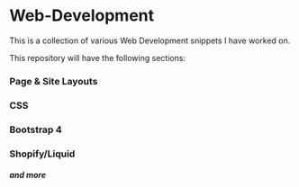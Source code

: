 # Web-Development
This is a collection of various Web Development snippets I have worked on. 

This repository will have the following sections:
### Page &amp; Site Layouts
### CSS
### Bootstrap 4
### Shopify/Liquid
##### and more
